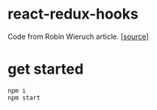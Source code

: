 # react-redux-hooks

Code from Robin Wieruch article. [[source](https://www.robinwieruch.de/redux-with-react-hooks)]

# get started

```
npm i
npm start
```
